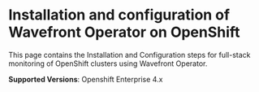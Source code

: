 # Installation and configuration of Wavefront Operator on OpenShift
This page contains the Installation and Configuration steps for full-stack monitoring of OpenShift clusters using Wavefront Operator.

**Supported Versions**: Openshift Enterprise 4.x

## 


